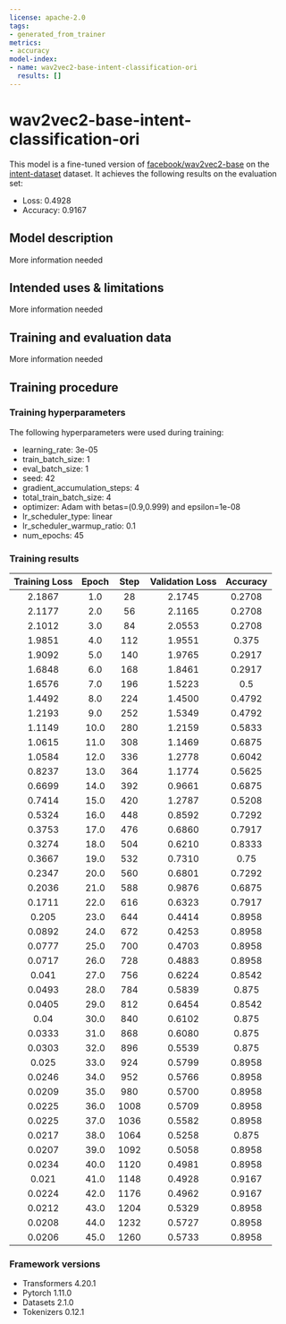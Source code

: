 ```yaml
---
license: apache-2.0
tags:
- generated_from_trainer
metrics:
- accuracy
model-index:
- name: wav2vec2-base-intent-classification-ori
  results: []
---
```


<!-- This model card has been generated automatically according to the information the Trainer had access to. You
should probably proofread and complete it, then remove this comment. -->

# wav2vec2-base-intent-classification-ori

This model is a fine-tuned version of [facebook/wav2vec2-base](https://huggingface.co/facebook/wav2vec2-base) on the [intent-dataset](https://huggingface.co/datasets/MuhammadIqbalBazmi/intent-dataset) dataset.
It achieves the following results on the evaluation set:
- Loss: 0.4928
- Accuracy: 0.9167

## Model description

More information needed

## Intended uses & limitations

More information needed

## Training and evaluation data

More information needed

## Training procedure

### Training hyperparameters

The following hyperparameters were used during training:
- learning_rate: 3e-05
- train_batch_size: 1
- eval_batch_size: 1
- seed: 42
- gradient_accumulation_steps: 4
- total_train_batch_size: 4
- optimizer: Adam with betas=(0.9,0.999) and epsilon=1e-08
- lr_scheduler_type: linear
- lr_scheduler_warmup_ratio: 0.1
- num_epochs: 45

### Training results

| Training Loss | Epoch | Step | Validation Loss | Accuracy |
|:-------------:|:-----:|:----:|:---------------:|:--------:|
| 2.1867        | 1.0   | 28   | 2.1745          | 0.2708   |
| 2.1177        | 2.0   | 56   | 2.1165          | 0.2708   |
| 2.1012        | 3.0   | 84   | 2.0553          | 0.2708   |
| 1.9851        | 4.0   | 112  | 1.9551          | 0.375    |
| 1.9092        | 5.0   | 140  | 1.9765          | 0.2917   |
| 1.6848        | 6.0   | 168  | 1.8461          | 0.2917   |
| 1.6576        | 7.0   | 196  | 1.5223          | 0.5      |
| 1.4492        | 8.0   | 224  | 1.4500          | 0.4792   |
| 1.2193        | 9.0   | 252  | 1.5349          | 0.4792   |
| 1.1149        | 10.0  | 280  | 1.2159          | 0.5833   |
| 1.0615        | 11.0  | 308  | 1.1469          | 0.6875   |
| 1.0584        | 12.0  | 336  | 1.2778          | 0.6042   |
| 0.8237        | 13.0  | 364  | 1.1774          | 0.5625   |
| 0.6699        | 14.0  | 392  | 0.9661          | 0.6875   |
| 0.7414        | 15.0  | 420  | 1.2787          | 0.5208   |
| 0.5324        | 16.0  | 448  | 0.8592          | 0.7292   |
| 0.3753        | 17.0  | 476  | 0.6860          | 0.7917   |
| 0.3274        | 18.0  | 504  | 0.6210          | 0.8333   |
| 0.3667        | 19.0  | 532  | 0.7310          | 0.75     |
| 0.2347        | 20.0  | 560  | 0.6801          | 0.7292   |
| 0.2036        | 21.0  | 588  | 0.9876          | 0.6875   |
| 0.1711        | 22.0  | 616  | 0.6323          | 0.7917   |
| 0.205         | 23.0  | 644  | 0.4414          | 0.8958   |
| 0.0892        | 24.0  | 672  | 0.4253          | 0.8958   |
| 0.0777        | 25.0  | 700  | 0.4703          | 0.8958   |
| 0.0717        | 26.0  | 728  | 0.4883          | 0.8958   |
| 0.041         | 27.0  | 756  | 0.6224          | 0.8542   |
| 0.0493        | 28.0  | 784  | 0.5839          | 0.875    |
| 0.0405        | 29.0  | 812  | 0.6454          | 0.8542   |
| 0.04          | 30.0  | 840  | 0.6102          | 0.875    |
| 0.0333        | 31.0  | 868  | 0.6080          | 0.875    |
| 0.0303        | 32.0  | 896  | 0.5539          | 0.875    |
| 0.025         | 33.0  | 924  | 0.5799          | 0.8958   |
| 0.0246        | 34.0  | 952  | 0.5766          | 0.8958   |
| 0.0209        | 35.0  | 980  | 0.5700          | 0.8958   |
| 0.0225        | 36.0  | 1008 | 0.5709          | 0.8958   |
| 0.0225        | 37.0  | 1036 | 0.5582          | 0.8958   |
| 0.0217        | 38.0  | 1064 | 0.5258          | 0.875    |
| 0.0207        | 39.0  | 1092 | 0.5058          | 0.8958   |
| 0.0234        | 40.0  | 1120 | 0.4981          | 0.8958   |
| 0.021         | 41.0  | 1148 | 0.4928          | 0.9167   |
| 0.0224        | 42.0  | 1176 | 0.4962          | 0.9167   |
| 0.0212        | 43.0  | 1204 | 0.5329          | 0.8958   |
| 0.0208        | 44.0  | 1232 | 0.5727          | 0.8958   |
| 0.0206        | 45.0  | 1260 | 0.5733          | 0.8958   |


### Framework versions

- Transformers 4.20.1
- Pytorch 1.11.0
- Datasets 2.1.0
- Tokenizers 0.12.1
